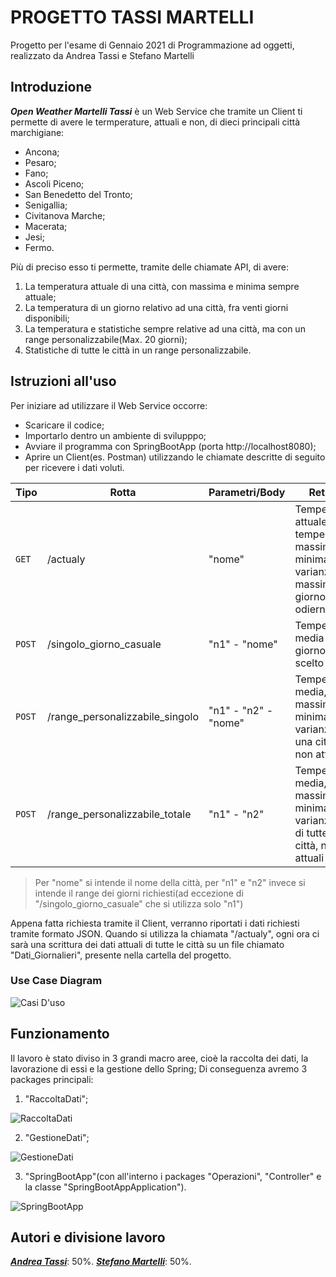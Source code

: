 # PROGETTO TASSI MARTELLI
Progetto per l'esame di Gennaio 2021 di Programmazione ad oggetti, realizzato da Andrea Tassi e Stefano Martelli

## Introduzione
_**Open Weather Martelli Tassi**_ è un Web Service che tramite un Client ti permette di avere le termperature, attuali e non, di dieci principali città marchigiane:
* Ancona;
* Pesaro;
* Fano;
* Ascoli Piceno;
* San Benedetto del Tronto;
* Senigallia;
* Civitanova Marche;
* Macerata;
* Jesi;
* Fermo.

Più di preciso esso ti permette, tramite delle chiamate API, di avere:
 1. La temperatura attuale di una città, con massima e minima sempre attuale;
 2. La temperatura di un giorno relativo ad una città, fra venti giorni disponibili;
 3. La temperatura e statistiche sempre relative ad una città, ma con un range personalizzabile(Max. 20 giorni);
 4. Statistiche di tutte le città in un range personalizzabile.

## Istruzioni all'uso
Per iniziare ad utilizzare il Web Service occorre:
* Scaricare il codice;
* Importarlo dentro un ambiente di svilupppo;
* Avviare il programma con SpringBootApp (porta http://localhost8080);
* Aprire un Client(es. Postman) utilizzando le chiamate descritte di seguito per ricevere i dati voluti.

Tipo | Rotta | Parametri/Body | Return
------------ | ------------- | ------------ | -------------
`GET` | /actualy | "nome" | Temperatura attuale. temperatura massima, minima e varianza massima del giorno odierno
`POST` | /singolo_giorno_casuale | "n1" - "nome"| Temperatura media del giorno scelto
`POST` | /range_personalizzabile_singolo | "n1" - "n2" - "nome" | Temperatura media, massima, minima e varianza di una città, non attuali 
`POST` | /range_personalizzabile_totale | "n1" - "n2" | Temperatura media, massima, minima e varianza ma di tutte le città, non attuali

> Per "nome" si intende il nome della città, per "n1" e "n2" invece si intende il range dei giorni richiesti(ad eccezione di "/singolo_giorno_casuale" che si utilizza solo "n1")

Appena fatta richiesta tramite il Client, verranno riportati i dati richiesti tramite formato JSON.
Quando si utilizza la chiamata "/actualy", ogni ora ci sarà una scrittura dei dati attuali di tutte le città su un file chiamato "Dati_Giornalieri", presente nella cartella del progetto.

### Use Case Diagram
![Casi D'uso](https://imagizer.imageshack.com/img924/2258/2S6Sms.jpg)



## Funzionamento
Il lavoro è stato diviso in 3 grandi macro aree, cioè la raccolta dei dati, la lavorazione di essi e la gestione dello Spring; Di conseguenza avremo 3 packages principali:
 1. "RaccoltaDati";
 
 ![RaccoltaDati](https://imagizer.imageshack.com/img923/4843/cBVwYL.jpg)
 
 2. "GestioneDati";
 
 ![GestioneDati](https://imagizer.imageshack.com/img924/828/NJIiIF.jpg)
 
 3. "SpringBootApp"(con all'interno i packages "Operazioni", "Controller" e la classe "SpringBootAppApplication").
 
 ![SpringBootApp](https://imagizer.imageshack.com/img924/9144/ymLY9E.jpg)
 
 
 







## Autori e divisione lavoro

[_**Andrea Tassi**_](https://github.com/GitAndreaHub): 50%.
[_**Stefano Martelli**_](https://github.com/Martelli00): 50%.
